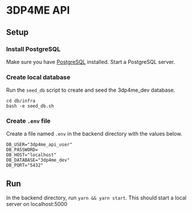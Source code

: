 # 3DP4ME API

## Setup

### Install PostgreSQL

Make sure you have [PostgreSQL](https://www.postgresql.org) installed. Start a PostgreSQL server.

### Create local database

Run the `seed_db` script to create and seed the 3dp4me_dev database.

```
cd db/infra
bash -e seed_db.sh
```

### Create `.env` file

Create a file named `.env` in the backend directory with the values below.
```
DB_USER="3dp4me_api_user"
DB_PASSWORD=
DB_HOST="localhost"
DB_DATABASE="3dp4me_dev"
DB_PORT="5432"
```

## Run

In the backend directory, run `yarn && yarn start`. This should start a local server on localhost:5000
